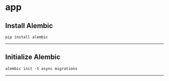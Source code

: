 # app

## Install Alembic

```shell
pip install alembic
```

---

## Initialize Alembic

```shell
alembic init -t async migrations
```

---
